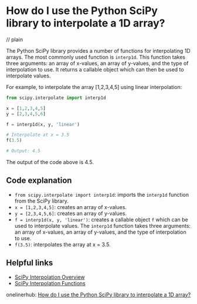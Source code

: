 # How do I use the Python SciPy library to interpolate a 1D array?
// plain

The Python SciPy library provides a number of functions for interpolating 1D arrays. The most commonly used function is `interp1d`. This function takes three arguments: an array of x-values, an array of y-values, and the type of interpolation to use. It returns a callable object which can then be used to interpolate values.

For example, to interpolate the array [1,2,3,4,5] using linear interpolation:

```python
from scipy.interpolate import interp1d

x = [1,2,3,4,5]
y = [2,3,4,5,6]

f = interp1d(x, y, 'linear')

# Interpolate at x = 3.5
f(3.5)

# Output: 4.5
```

The output of the code above is 4.5.

## Code explanation


- `from scipy.interpolate import interp1d`: imports the `interp1d` function from the SciPy library.
- `x = [1,2,3,4,5]`: creates an array of x-values.
- `y = [2,3,4,5,6]`: creates an array of y-values.
- `f = interp1d(x, y, 'linear')`: creates a callable object `f` which can be used to interpolate values. The `interp1d` function takes three arguments: an array of x-values, an array of y-values, and the type of interpolation to use.
- `f(3.5)`: interpolates the array at x = 3.5.

## Helpful links

- [SciPy Interpolation Overview](https://docs.scipy.org/doc/scipy/reference/tutorial/interpolate.html)
- [SciPy Interpolation Functions](https://docs.scipy.org/doc/scipy/reference/interpolate.html)

onelinerhub: [How do I use the Python SciPy library to interpolate a 1D array?](https://onelinerhub.com/python-scipy/how-do-i-use-the-python-scipy-library-to-interpolate-a--d-array)